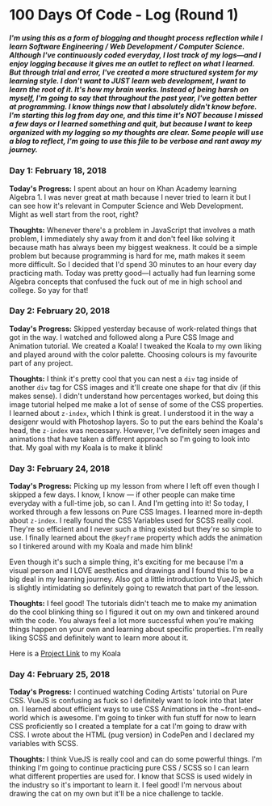 # 100 Days Of Code - Log (Round 1)

##### I'm using this as a form of blogging and thought process reflection while I learn Software Engineering / Web Development / Computer Science. Although I've continuously coded everyday, I lost track of my logs—and I enjoy logging because it gives me an outlet to reflect on what I learned. But through trial and error, I've created a more structured system for my learning style. I don't want to JUST learn web development, I want to learn the root of it. It's how my brain works. Instead of being harsh on myself, I'm going to say that throughout the past year, I've gotten better at programming. I know things now that I absolutely didn't know before. I'm starting this log from day one, and this time it's NOT because I missed a few days or I learned something and quit, but because I want to keep organized with my logging so my thoughts are clear. Some people will use a blog to reflect, I'm going to use this file to be verbose and rant away my journey.

### Day 1: February 18, 2018

**Today's Progress:** I spent about an hour on Khan Academy learning Algebra 1. I was never great at math because I never tried to learn it but I can see how it's relevant in Computer Science and Web Development. Might as well start from the root, right?

**Thoughts:** Whenever there's a problem in JavaScript that involves a math problem, I immediately shy away from it and don't feel like solving it because math has always been my biggest weakness. It could be a simple problem but because programming is hard for me, math makes it seem more difficult. So I decided that I'd spend 30 minutes to an hour every day practicing math. Today was pretty good—I actually had fun learning some Algebra concepts that confused the fuck out of me in high school and college. So yay for that!

### Day 2: February 20, 2018

**Today's Progress:** Skipped yesterday because of work-related things that got in the way. I watched and followed along a Pure CSS Image and Animation tutorial. We created a Koala! I tweaked the Koala to my own liking and played around with the color palette. Choosing colours is my favourite part of any project.

**Thoughts:** I think it's pretty cool that you can nest a ```div``` tag inside of another ```div``` tag for CSS images and it'll create one shape for that div (if this makes sense). I didn't understand how percentages worked, but doing this image tutorial helped me make a lot of sense of some of the CSS properties. I learned about ```z-index```, which I think is great. I understood it in the way a desigenr would with Photoshop layers. So to put the ears behind the Koala's head, the ```z-index``` was necessary. However, I've definitely seen images and animations that have taken a different approach so I'm going to look into that. My goal with my Koala is to make it blink!

### Day 3: February 24, 2018

**Today's Progress:** Picking up my lesson from where I left off even though I skipped a few days. I know, I know — if other people can make time everyday with a full-time job, so can I. And I'm getting into it! So today, I worked through a few lessons on Pure CSS Images. I learned more in-depth about ```z-index```. I really found the CSS Variables used for SCSS really cool. They're so efficient and I never such a thing existed but they're so simple to use. I finally learned about the ```@keyframe``` property which adds the animation so I tinkered around with my Koala and made him blink!

Even though it's such a simple thing, it's exciting for me because I'm a visual person and I LOVE aesthetics and drawings and I found this to be a big deal in my learning journey. Also got a little introduction to VueJS, which is slightly intimidating so definitely going to rewatch that part of the lesson.

**Thoughts:** I feel good! The tutorials didn't teach me to make my animation do the cool blinking thing so I figured it out on my own and tinkered around with the code. You always feel a lot more successful when you're making things happen on your own and learning about specific properties. I'm really liking SCSS and definitely want to learn more about it.

Here is a [Project Link](https://codepen.io/zahra-io/pen/jZxMwP) to my Koala

### Day 4: February 25, 2018

**Today's Progress:** I continued watching Coding Artists' tutorial on Pure CSS. VueJS is confusing as fuck so I definitely want to look into that later on. I learned about efficient ways to use CSS Animations in the ~front-end~ world which is awesome. I'm going to tinker with fun stuff for now to learn CSS proficiently so I created a template for a cat I'm going to draw with CSS. I wrote about the HTML (pug version) in CodePen and I declared my variables with SCSS.

**Thoughts:** I think VueJS is really cool and can do some powerful things. I'm thinking I'm going to continue practicing pure CSS / SCSS so I can learn what different properties are used for. I know that SCSS is used widely in the industry so it's important to learn it. I feel good! I'm nervous about drawing the cat on my own but it'll be a nice challenge to tackle.
